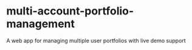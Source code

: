 # multi-account-portfolio-management
A web app for managing multiple user portfolios with live demo support
